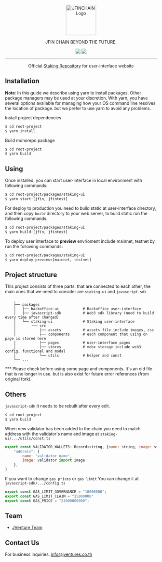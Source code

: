 <!-- ------------------------------- Header -------------------------------- -->
<p align="center">
  <a href="https://jfinchain.com/" target="blank"><img src="https://jfinchain.com/imgs/JFINChain-logo.svg" height="100" alt="JFINCHAIN Logo" /></a>
</p>
<p align="center">JFIN CHAIN BEYOND THE FUTURE.</p>

<p align="center">
    <a href="https://www.facebook.com/JFINofficial" target="_blank">
        <img src="https://img.shields.io/badge/Facebook-1877F2?style=social&logo=facebook">
    </a>
    <a href="https://twitter.com/jfinofficial" target="_blank">
        <img src="https://img.shields.io/github/followers/jventures-jdn?style=social">
    </a>
</p>
<hr/>

<p align="center">
    Official <a href="https://github.com/jventures-jdn/project-staking-ui">Staking Repository</a> for user-interface website
</p>

## Installation

<b>Note</b>: In this guide we describe using yarn to install packages. Other package managers may be used at your discretion. With yarn, you have several options available for managing how your OS command line resolves the location of package. but we prefer to use yarn to avoid any problems.

Install project dependencies
```bash
$ cd root-project
$ yarn install
```

Build monorepo package
```bash
$ cd root-project
$ yarn build
```

## Using

Once installed, you can start user-interface in local environment with following commands: 
```bash
$ cd root-project/packages/staking-ui
$ yarn start:[jfin, jfintest]
```

For deploy to production you need to build static at user-interface directory, and then copy `build` directory to your web server, to build static run the following commands:
```bash
$ cd root-project/packages/staking-ui
$ yarn build:[jfin, jfintest]
```

To deploy user interface to <b>preview</b> envrioment include mainnet, testnet by run the following commands:
```bash
$ cd root-project/packages/staking-ui
$ yarn deploy-preview:[mainnet, testnet]
```

## Project structure
This project consists of three parts. that are connected to each other, the main ones that we need to consider are `staking-ui` and `javascript-sdk`
```
    .
    ├── packages
    │   ├── backoffice-ui           # Backoffice user-interface
    │   ├── javascript-sdk          # Web3 sdk library (need to build every time after changed)
    │   └── staking-ui              # Staking user-interface
    │       └── src
    │           ├── assets          # assets file include images, css
    │           ├── components      # each component that using on page is stored here
    │           ├── pages           # user-interface pages
    │           ├── stores          # mobx storage include web3 config, functional and modal
    │           └── utils           # helper and const
    └── ...
```
*** Please check before using some page and components. It's an old file that is no longer in use. but is also exist for future error references (from original fork).

## Others

`javascript-sdk` It needs to be rebuilt after every edit.
```bash
$ cd root-project
$ yarn build
```

When new validator has been added to the chain you need to match address with the validator's name and image at `staking-ui/.../utils/const.ts`
```javascript
export const VALIDATOR_WALLETS: Record<string, {name: string, image: string}> = {
    "address": {
        name: "validator name",
        image: validator import image
    },
}
```

If you want to change `gas prices` or `gas limit` You can change it at `javascript-sdk/.../config.ts`
```javascript
export const GAS_LIMIT_GOVERNANCE = "10000000";
export const GAS_LIMIT_CLAIM = "25000000"
export const GAS_PRICE = "23000000000";
```

## Team
- [JVenture Team](https://github.com/orgs/jventures-jdn)

## Contact Us
For business inquiries: info@jventures.co.th

